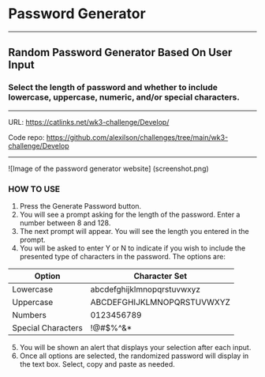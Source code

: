 # Password Generator
---
## Random Password Generator Based On User Input

### Select the length of password and whether to include lowercase, uppercase, numeric, and/or special characters.

---

URL: https://catlinks.net/wk3-challenge/Develop/

Code repo: https://github.com/alexilson/challenges/tree/main/wk3-challenge/Develop

---

![Image of the password generator website] (screenshot.png)

### HOW TO USE

1. Press the Generate Password button.
2. You will see a prompt asking for the length of the password. Enter a number between 8 and 128.
3. The next prompt will appear. You will see the length you entered in the prompt. 
4. You will be asked to enter Y or N to indicate if you wish to include the presented type of characters in the password. The options are:



| Option | Character Set |
| -------------------- | ------------------------ |
| Lowercase | abcdefghijklmnopqrstuvwxyz |
| Uppercase | ABCDEFGHIJKLMNOPQRSTUVWXYZ |
| Numbers | 0123456789 |
| Special Characters | !@#$%^&* |



5. You will be shown an alert that displays your selection after each input.
6. Once all options are selected, the randomized password will display in the text box. Select, copy and paste as needed.
